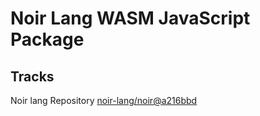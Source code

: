 # Noir Lang WASM JavaScript Package

## Tracks
Noir lang Repository [noir-lang/noir@a216bbd](https://github.com/noir-lang/noir/tree/a216bbd28ba6141e6bf417dac9e1cd8606886733)